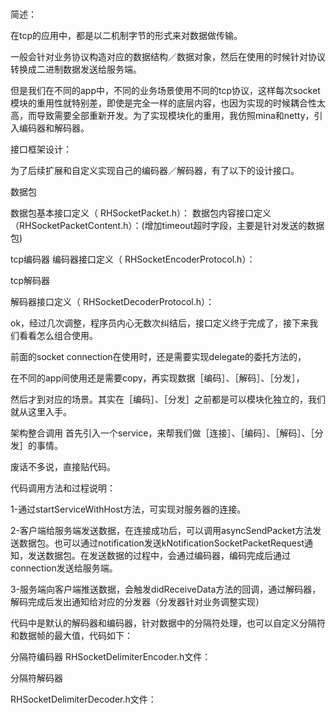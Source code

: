 # 



简述：

在tcp的应用中，都是以二机制字节的形式来对数据做传输。

一般会针对业务协议构造对应的数据结构／数据对象，然后在使用的时候针对协议转换成二进制数据发送给服务端。

但是我们在不同的app中，不同的业务场景使用不同的tcp协议，这样每次socket模块的重用性就特别差，即使是完全一样的底层内容，也因为实现的时候耦合性太高，而导致需要全部重新开发。为了实现模块化的重用，我仿照mina和netty，引入编码器和解码器。


接口框架设计：

为了后续扩展和自定义实现自己的编码器／解码器，有了以下的设计接口。


数据包

数据包基本接口定义（ RHSocketPacket.h）：
数据包内容接口定义（RHSocketPacketContent.h）：(增加timeout超时字段，主要是针对发送的数据包)

tcp编码器
编码器接口定义（ RHSocketEncoderProtocol.h）：

tcp解码器

解码器接口定义（ RHSocketDecoderProtocol.h）：


ok，经过几次调整，程序员内心无数次纠结后，接口定义终于完成了，接下来我们看看怎么组合使用。

前面的socket connection在使用时，还是需要实现delegate的委托方法的，

在不同的app间使用还是需要copy，再实现数据［编码］、［解码］、［分发］，

然后才到对应的场景。其实在［编码］、［分发］之前都是可以模块化独立的，我们就从这里入手。

架构整合调用
首先引入一个service，来帮我们做［连接］、［编码］、［解码］、［分发］的事情。

废话不多说，直接贴代码。



代码调用方法和过程说明：

1-通过startServiceWithHost方法，可实现对服务器的连接。

2-客户端给服务端发送数据，在连接成功后，可以调用asyncSendPacket方法发送数据包。也可以通过notification发送kNotificationSocketPacketRequest通知，发送数据包。在发送数据的过程中，会通过编码器，编码完成后通过connection发送给服务端。

3-服务端向客户端推送数据，会触发didReceiveData方法的回调，通过解码器，解码完成后发出通知给对应的分发器（分发器针对业务调整实现）


代码中是默认的解码器和编码器，针对数据中的分隔符处理，也可以自定义分隔符和数据帧的最大值，代码如下：



分隔符编码器
RHSocketDelimiterEncoder.h文件：

分隔符解码器

RHSocketDelimiterDecoder.h文件：



